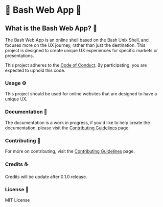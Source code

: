 # :tada: Bash Web App :tada:

## What is the Bash Web App? :thinking:

The Bash Web App is an online shell based on the Bash Unix Shell, and focuses more on the UX journey, rather than just the destination. This project is designed to create unique UX experiences for specific markets or presentations.

This project adheres to the [Code of Conduct](https://github.com/jacobshenning/BashWebApp/blob/master/CODE_OF_CONDUCT.md). By participating, you are expected to uphold this code. 

### Usage :gear:

This project should be used for online websites that are designed to have a unique UX.

### Documentation :book:

The documentation is a work in progress, if you'd like to help create the documentation, please visit the [Contributing Guidelines](https://github.com/jacobshenning/BashWebApp/blob/master/CODE_OF_CONDUCT.md) page.

### Contributing :rocket:

For more on contributing, visit the [Contributing Guidelines](https://github.com/jacobshenning/BashWebApp/blob/master/CODE_OF_CONDUCT.md) page.

### Credits :coffee:

Credits will be update after 0.1.0 release.

### License :file_folder:

MIT License
